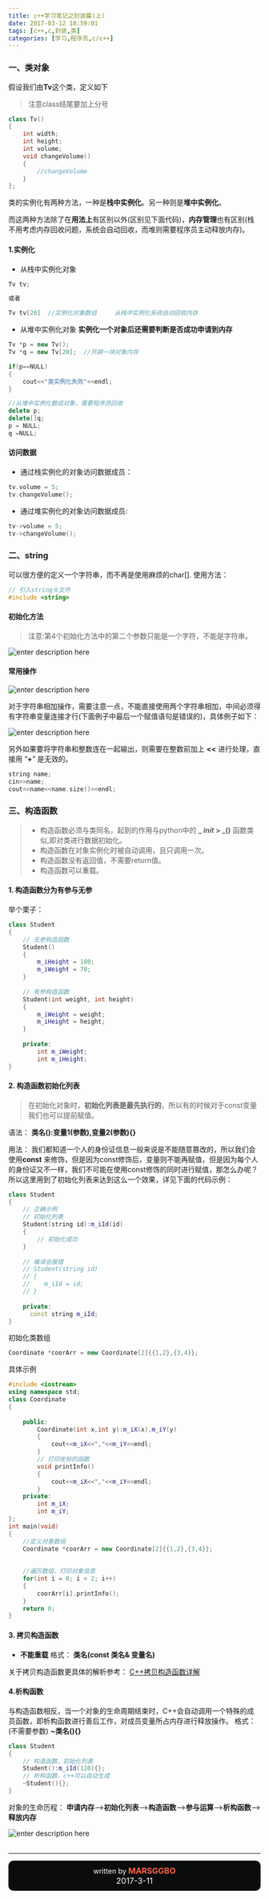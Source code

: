```yaml
---
title: c++学习笔记之封装篇(上)
date: 2017-03-12 18:59:01
tags: [c++,c,封装,类]
categories: [学习,程序员,c/c++]
---
```


### **一、类对象**
假设我们由**Tv**这个类，定义如下
> 注意class结尾要加上分号

```cpp
class Tv()
{
    int width;
    int height;
    int volume;
    void changeVolume()
    {
        //changeVolume
    }
};

```
类的实例化有两种方法，一种是**栈中实例化**。另一种则是**堆中实例化**。

而这两种方法除了在**用法上**有区别以外(区别见下面代码)，**内存管理**也有区别(栈不用考虑内存回收问题，系统会自动回收，而堆则需要程序员主动释放内存)。

<!--more-->
#### **1.实例化**
- 从栈中实例化对象
```cpp
Tv tv;

或者 

Tv tv[20]  //实例化对象数组     从栈中实例化系统自动回收内存
```
- 从堆中实例化对象 
**实例化一个对象后还需要判断是否成功申请到内存**
```cpp
Tv *p = new Tv();    
Tv *q = new Tv[20];  //开辟一块对象内存  

if(p==NULL)
{
    cout<<"类实例化失败"<<endl;
}

//从堆中实例化数组对象，需要程序员回收
delete p;   
delete[]q; 
p = NULL;
q =NULL;
```

#### **访问数据**
- 通过栈实例化的对象访问数据成员： 
```cpp
tv.volume = 5;   
tv.changeVolume();
```
- 通过堆实例化的对象访问数据成员: 
```cpp
tv->volume = 5; 
tv->changeVolume();
```

### **二、string**
可以很方便的定义一个字符串，而不再是使用麻烦的char[].
使用方法：
```cpp
// 引入string头文件
#include <string>
```
#### **初始化方法**
> 注意:第4个初始化方法中的第二个参数只能是一个字符，不能是字符串。

![enter description here][1]

#### **常用操作**

![enter description here][2]

对于字符串相加操作，需要注意一点，不能直接使用两个字符串相加，中间必须得有字符串变量连接才行(下面例子中最后一个赋值语句是错误的)，具体例子如下：

![enter description here][3]

另外如果要将字符串和整数连在一起输出，则需要在整数前加上 **<<** 进行处理，直接用 “**+**” 是无效的。
```cpp
string name;
cin>>name;
cout<<name<<name.size()<<endl;
```

### **三、构造函数**
> - 构造函数必须与类同名，起到的作用与python中的 **_ _init_ > _()** 函数类似,即对类进行数据初始化。
> - 构造函数在对象实例化时被自动调用，且只调用一次。
> - 构造函数没有返回值，不需要return值。
> - 构造函数可以重载。

#### **1. 构造函数分为有参与无参**
举个栗子：
```cpp
class Student
{
    // 无参构造函数
    Student()
    {
        m_iHeight = 180;
        m_iWeight = 70;
    }
    
    // 有参构造函数
    Student(int weight, int height)
    {   
        m_iWeight = weight;
        m_iHeight = height;
    }
    
    private:
        int m_iWeight;
        int m_iHeight;
}
```

#### **2. 构造函数初始化列表**
> 在初始化对象时，**初始化列表是最先执行的**，所以有的时候对于const变量我们也可以提前赋值。

语法：
**类名():变量1(参数),变量2(参数){}**


用法：
我们都知道一个人的身份证信息一般来说是不能随意篡改的，所以我们会使用**const** 来修饰，但是因为const修饰后，变量则不能再赋值，但是因为每个人的身份证又不一样，我们不可能在使用const修饰的同时进行赋值，那怎么办呢？所以这里用到了初始化列表来达到这么一个效果，详见下面的代码示例：
```cpp
class Student
{
    // 正确示例
    // 初始化列表
    Student(string id):m_iId(id)
    {
        // 初始化成功
    }
    
    // 编译会报错
    // Student(string id)
    // {
    //    m_iId = id;
    // }
    
    private:
      const string m_iId;
}
```

初始化类数组
```cpp
Coordinate *coorArr = new Coordinate[2]{{1,2},{3,4}};
``` 

具体示例
```cpp
#include <iostream>
using namespace std;
class Coordinate
{
    
    public:
        Coordinate(int x,int y):m_iX(x),m_iY(y)
        {
            cout<<m_iX<<","<<m_iY<<endl;
        }
        // 打印坐标的函数
        void printInfo()  
        {
            cout<<m_iX<<","<<m_iY<<endl;
        }
    private:
        int m_iX;
        int m_iY;
};
int main(void)
{
    //定义对象数组
    Coordinate *coorArr = new Coordinate[2]{{1,2},{3,4}};
    
    
    //遍历数组，打印对象信息
    for(int i = 0; i < 2; i++)
    {
        coorArr[i].printInfo();
    }   
    return 0;
}
```

#### **3. 拷贝构造函数**
- **不能重载**
格式：
**类名(const 类名& 变量名)**

关于拷贝构造函数更具体的解析参考：
[C++拷贝构造函数详解][4]


#### **4.析构函数**
与构造函数相反，当一个对象的生命周期结束时，C++会自动调用一个特殊的成员函数，即析构函数进行善后工作，对成员变量所占内存进行释放操作。
格式：(不需要参数)
**~类名(){}**
```cpp
class Student
{
    // 构造函数，初始化列表
    Student():m_iId(110){};
    // 析构函数，c++可以自动生成
    ~Student(){};
}
```


对象的生命历程：
**申请内存**-->**初始化列表**-->**构造函数**-->**参与运算**-->**析构函数**-->**释放内存**


![enter description here][5]
<br><br><hr>
<footer style="padding:10px;border-radius:10px;;text-align:center;background-color:rgb(11,12,13);color:white;">
written by <b style="color:tomato;font-size:16px;">MARSGGBO</b>
<br><span style="font-size:16px;">
2017-3-11</span>
</footer>


  [1]: http://wx2.sinaimg.cn/large/83e758c9ly1fdjy5scbdsj20ni0d8775.jpg "string初始化.png"
  [2]: http://wx4.sinaimg.cn/large/83e758c9ly1fdjym62q7qj20nn0d7q7m.jpg "操作.png"
  [3]: http://wx3.sinaimg.cn/large/83e758c9ly1fdjyoocr8gj20nl0d7jtg.jpg "！.png"
  [4]: http://blog.csdn.net/lwbeyond/article/details/6202256
  [5]: http://wx4.sinaimg.cn/large/83e758c9ly1fdk2g7sbwej20nl0d2gnv.jpg "2.png
  "
